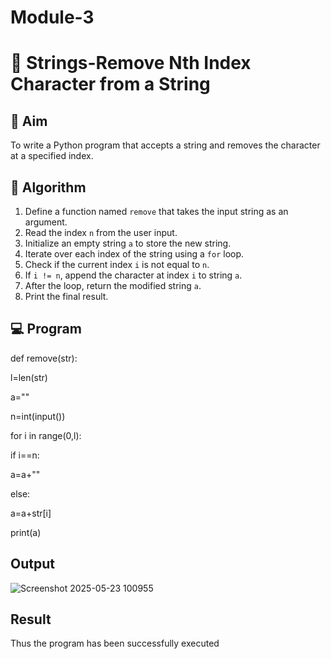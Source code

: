 # Module-3
# 🧹 Strings-Remove Nth Index Character from a String

## 🎯 Aim
To write a Python program that accepts a string and removes the character at a specified index.

## 🧠 Algorithm
1. Define a function named `remove` that takes the input string as an argument.
2. Read the index `n` from the user input.
3. Initialize an empty string `a` to store the new string.
4. Iterate over each index of the string using a `for` loop.
5. Check if the current index `i` is not equal to `n`.
6. If `i != n`, append the character at index `i` to string `a`.
7. After the loop, return the modified string `a`.
8. Print the final result.

## 💻 Program
def remove(str): 

l=len(str) 

a=""

n=int(input())

for i in range(0,l): 

if i==n:

a=a+"" 

else:

a=a+str[i] 

print(a)

## Output
![Screenshot 2025-05-23 100955](https://github.com/user-attachments/assets/59dfb52a-fc98-4dac-af70-c12bb286b99b)

## Result
Thus the program has been successfully executed
